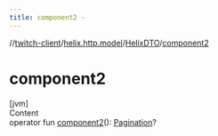 ```yaml
---
title: component2 -
---
```

//[twitch-client](../../index.md)/[helix.http.model](../index.md)/[HelixDTO](index.md)/[component2](component2.md)



# component2  
[jvm]  
Content  
operator fun [component2](component2.md)(): [Pagination](../-pagination/index.md)?  



